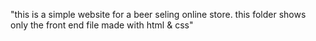 "this is a simple website for a beer seling online store. this folder shows only the front end file made with html & css" 
